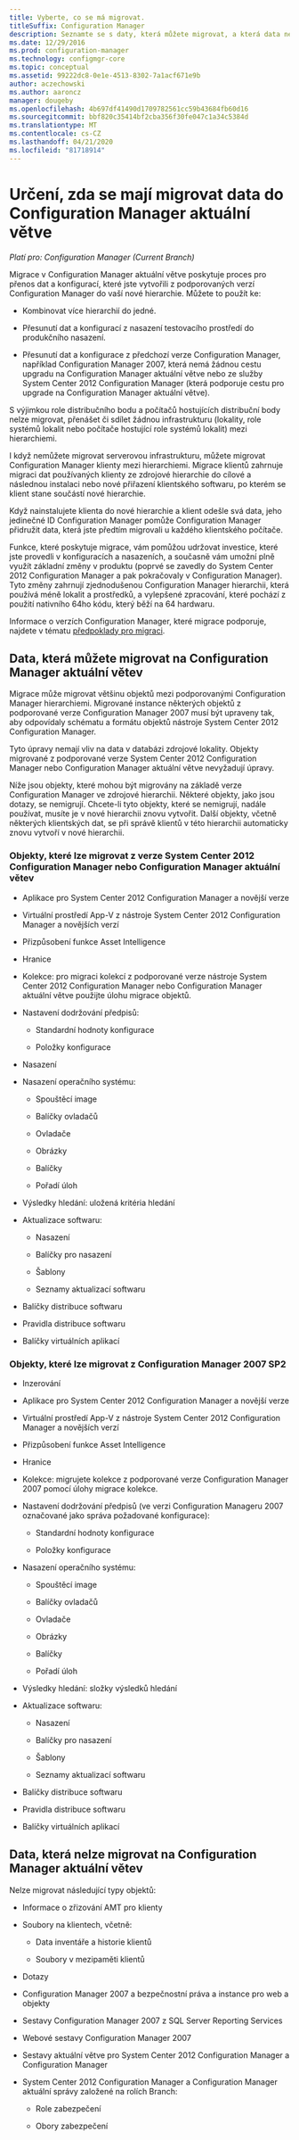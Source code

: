 ```yaml
---
title: Vyberte, co se má migrovat.
titleSuffix: Configuration Manager
description: Seznamte se s daty, která můžete migrovat, a která data nemůžete migrovat na Configuration Manager aktuální větev.
ms.date: 12/29/2016
ms.prod: configuration-manager
ms.technology: configmgr-core
ms.topic: conceptual
ms.assetid: 99222dc8-0e1e-4513-8302-7a1acf671e9b
author: aczechowski
ms.author: aaroncz
manager: dougeby
ms.openlocfilehash: 4b697df41490d1709782561cc59b43684fb60d16
ms.sourcegitcommit: bbf820c35414bf2cba356f30fe047c1a34c5384d
ms.translationtype: MT
ms.contentlocale: cs-CZ
ms.lasthandoff: 04/21/2020
ms.locfileid: "81718914"
---
```

# <a name="determine-whether-to-migrate-data-to-configuration-manager-current-branch"></a>Určení, zda se mají migrovat data do Configuration Manager aktuální větve

*Platí pro: Configuration Manager (Current Branch)*

Migrace v Configuration Manager aktuální větve poskytuje proces pro přenos dat a konfigurací, které jste vytvořili z podporovaných verzí Configuration Manager do vaší nové hierarchie.  Můžete to použít ke:  

-   Kombinovat více hierarchií do jedné.  

-   Přesunutí dat a konfigurací z nasazení testovacího prostředí do produkčního nasazení.

-   Přesunutí dat a konfigurace z předchozí verze Configuration Manager, například Configuration Manager 2007, která nemá žádnou cestu upgradu na Configuration Manager aktuální větve nebo ze služby System Center 2012 Configuration Manager (která podporuje cestu pro upgrade na Configuration Manager aktuální větve).  

S výjimkou role distribučního bodu a počítačů hostujících distribuční body nelze migrovat, přenášet či sdílet žádnou infrastrukturu (lokality, role systémů lokalit nebo počítače hostující role systémů lokalit) mezi hierarchiemi.  

 I když nemůžete migrovat serverovou infrastrukturu, můžete migrovat Configuration Manager klienty mezi hierarchiemi. Migrace klientů zahrnuje migraci dat používaných klienty ze zdrojové hierarchie do cílové a následnou instalaci nebo nové přiřazení klientského softwaru, po kterém se klient stane součástí nové hierarchie.

Když nainstalujete klienta do nové hierarchie a klient odešle svá data, jeho jedinečné ID Configuration Manager pomůže Configuration Manager přidružit data, která jste předtím migrovali u každého klientského počítače.  

 Funkce, které poskytuje migrace, vám pomůžou udržovat investice, které jste provedli v konfiguracích a nasazeních, a současně vám umožní plně využít základní změny v produktu (poprvé se zavedly do System Center 2012 Configuration Manager a pak pokračovaly v Configuration Manager). Tyto změny zahrnují zjednodušenou Configuration Manager hierarchii, která používá méně lokalit a prostředků, a vylepšené zpracování, které pochází z použití nativního 64ho kódu, který běží na 64 hardwaru.  

 Informace o verzích Configuration Manager, které migrace podporuje, najdete v tématu [předpoklady pro migraci](../../core/migration/prerequisites-for-migration.md).  

## <a name="data-that-you-can-migrate-to-configuration-manager-current-branch"></a><a name="Can_Migrate"></a>Data, která můžete migrovat na Configuration Manager aktuální větev

Migrace může migrovat většinu objektů mezi podporovanými Configuration Manager hierarchiemi. Migrované instance některých objektů z podporované verze Configuration Manager 2007 musí být upraveny tak, aby odpovídaly schématu a formátu objektů nástroje System Center 2012 Configuration Manager.

Tyto úpravy nemají vliv na data v databázi zdrojové lokality. Objekty migrované z podporované verze System Center 2012 Configuration Manager nebo Configuration Manager aktuální větve nevyžadují úpravy.  

Níže jsou objekty, které mohou být migrovány na základě verze Configuration Manager ve zdrojové hierarchii. Některé objekty, jako jsou dotazy, se nemigrují. Chcete-li tyto objekty, které se nemigrují, nadále používat, musíte je v nové hierarchii znovu vytvořit. Další objekty, včetně některých klientských dat, se při správě klientů v této hierarchii automaticky znovu vytvoří v nové hierarchii.  

### <a name="objects-that-you-can-migrate-from-system-center-2012-configuration-manager-or-configuration-manager-current-branch"></a>Objekty, které lze migrovat z verze System Center 2012 Configuration Manager nebo Configuration Manager aktuální větev

-   Aplikace pro System Center 2012 Configuration Manager a novější verze  

-   Virtuální prostředí App-V z nástroje System Center 2012 Configuration Manager a novějších verzí  

-   Přizpůsobení funkce Asset Intelligence  

-   Hranice  

-   Kolekce: pro migraci kolekcí z podporované verze nástroje System Center 2012 Configuration Manager nebo Configuration Manager aktuální větve použijte úlohu migrace objektů.  

-   Nastavení dodržování předpisů:  

    -   Standardní hodnoty konfigurace  

    -   Položky konfigurace  

-   Nasazení  

-   Nasazení operačního systému:  

    -   Spouštěcí image  

    -   Balíčky ovladačů  

    -   Ovladače  

    -   Obrázky  

    -   Balíčky  

    -   Pořadí úloh  

-   Výsledky hledání: uložená kritéria hledání  

-   Aktualizace softwaru:  

    -   Nasazení  

    -   Balíčky pro nasazení  

    -   Šablony  

    -   Seznamy aktualizací softwaru  

-   Balíčky distribuce softwaru  

-   Pravidla distribuce softwaru  

-   Balíčky virtuálních aplikací  

### <a name="objects-that-you-can-migrate-from-configuration-manager-2007-sp2"></a>Objekty, které lze migrovat z Configuration Manager 2007 SP2

-   Inzerování  

-   Aplikace pro System Center 2012 Configuration Manager a novější verze  

-   Virtuální prostředí App-V z nástroje System Center 2012 Configuration Manager a novějších verzí  

-   Přizpůsobení funkce Asset Intelligence  

-   Hranice  

-   Kolekce: migrujete kolekce z podporované verze Configuration Manager 2007 pomocí úlohy migrace kolekce.  

-   Nastavení dodržování předpisů (ve verzi Configuration Manageru 2007 označované jako správa požadované konfigurace):  

    -   Standardní hodnoty konfigurace  

    -   Položky konfigurace  

-   Nasazení operačního systému:  

    -   Spouštěcí image  

    -   Balíčky ovladačů  

    -   Ovladače  

    -   Obrázky  

    -   Balíčky  

    -   Pořadí úloh  

-   Výsledky hledání: složky výsledků hledání  

-   Aktualizace softwaru:  

    -   Nasazení  

    -   Balíčky pro nasazení  

    -   Šablony  

    -   Seznamy aktualizací softwaru  

-   Balíčky distribuce softwaru  

-   Pravidla distribuce softwaru  

-   Balíčky virtuálních aplikací  

## <a name="data-that-you-cant-migrate-to-configuration-manager-current-branch"></a><a name="Cannot_migrate"></a>Data, která nelze migrovat na Configuration Manager aktuální větev

Nelze migrovat následující typy objektů:  

-   Informace o zřizování AMT pro klienty  

-   Soubory na klientech, včetně:  

    -   Data inventáře a historie klientů  

    -   Soubory v mezipaměti klientů  

-   Dotazy  

-   Configuration Manager 2007 a bezpečnostní práva a instance pro web a objekty  

-   Sestavy Configuration Manager 2007 z SQL Server Reporting Services  

-   Webové sestavy Configuration Manager 2007  

-   Sestavy aktuální větve pro System Center 2012 Configuration Manager a Configuration Manager  

-   System Center 2012 Configuration Manager a Configuration Manager aktuální správy založené na rolích Branch:  

    -   Role zabezpečení  

    -   Obory zabezpečení  

